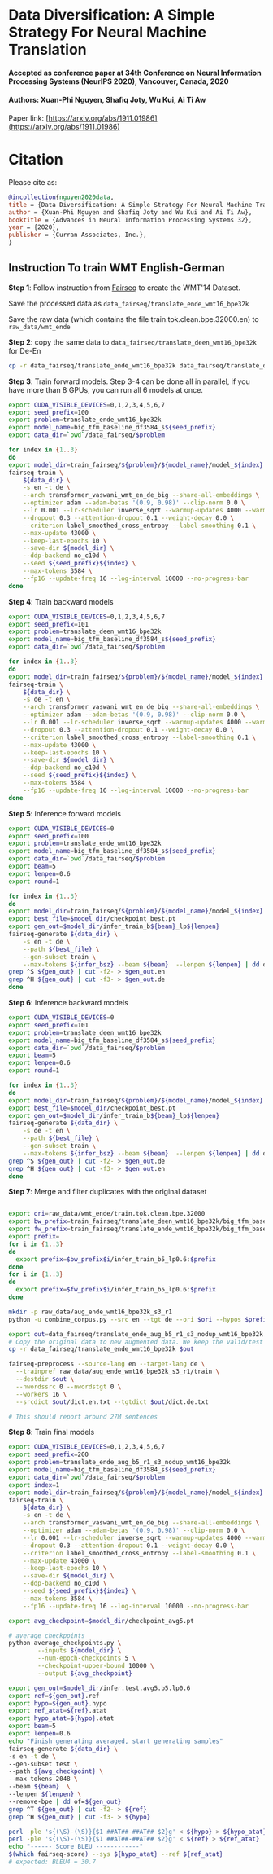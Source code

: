 # Data Diversification: A Simple Strategy For Neural Machine Translation
#### Accepted as conference paper at 34th Conference on Neural Information Processing Systems (NeurIPS 2020), Vancouver, Canada, 2020
#### Authors: Xuan-Phi Nguyen, Shafiq Joty, Wu Kui, Ai Ti Aw

Paper link: [https://arxiv.org/abs/1911.01986](https://arxiv.org/abs/1911.01986)

# Citation

Please cite as:

```bibtex
@incollection{nguyen2020data,
title = {Data Diversification: A Simple Strategy For Neural Machine Translation},
author = {Xuan-Phi Nguyen and Shafiq Joty and Wu Kui and Ai Ti Aw},
booktitle = {Advances in Neural Information Processing Systems 32},
year = {2020},
publisher = {Curran Associates, Inc.},
}
```


## Instruction To train WMT English-German

**Step 1**: Follow instruction from [Fairseq](https://github.com/pytorch/fairseq/tree/master/examples/translation) to create
the WMT'14 Dataset. 

Save the processed data as ``data_fairseq/translate_ende_wmt16_bpe32k``

Save the raw data (which contains the file train.tok.clean.bpe.32000.en) to ``raw_data/wmt_ende`` 

**Step 2**: copy the same data to ``data_fairseq/translate_deen_wmt16_bpe32k`` for De-En
```bash
cp -r data_fairseq/translate_ende_wmt16_bpe32k data_fairseq/translate_deen_wmt16_bpe32k
```


**Step 3**: Train forward models. Step 3-4 can be done all in parallel, if you have more than 8 GPUs, you can run all 6 models at once. 
```bash
export CUDA_VISIBLE_DEVICES=0,1,2,3,4,5,6,7
export seed_prefix=100
export problem=translate_ende_wmt16_bpe32k
export model_name=big_tfm_baseline_df3584_s${seed_prefix}
export data_dir=`pwd`/data_fairseq/$problem

for index in {1..3}
do
export model_dir=train_fairseq/${problem}/${model_name}/model_${index}
fairseq-train \
    ${data_dir} \
    -s en -t de \
    --arch transformer_vaswani_wmt_en_de_big --share-all-embeddings \
    --optimizer adam --adam-betas '(0.9, 0.98)' --clip-norm 0.0 \
    --lr 0.001 --lr-scheduler inverse_sqrt --warmup-updates 4000 --warmup-init-lr 1e-07 \
    --dropout 0.3 --attention-dropout 0.1 --weight-decay 0.0 \
    --criterion label_smoothed_cross_entropy --label-smoothing 0.1 \
    --max-update 43000 \
    --keep-last-epochs 10 \
    --save-dir ${model_dir} \
    --ddp-backend no_c10d \
    --seed ${seed_prefix}${index} \
    --max-tokens 3584 \
    --fp16 --update-freq 16 --log-interval 10000 --no-progress-bar
done
```


**Step 4**: Train backward models
```bash
export CUDA_VISIBLE_DEVICES=0,1,2,3,4,5,6,7
export seed_prefix=101
export problem=translate_deen_wmt16_bpe32k
export model_name=big_tfm_baseline_df3584_s${seed_prefix}
export data_dir=`pwd`/data_fairseq/$problem

for index in {1..3}
do
export model_dir=train_fairseq/${problem}/${model_name}/model_${index}
fairseq-train \
    ${data_dir} \
    -s de -t en \
    --arch transformer_vaswani_wmt_en_de_big --share-all-embeddings \
    --optimizer adam --adam-betas '(0.9, 0.98)' --clip-norm 0.0 \
    --lr 0.001 --lr-scheduler inverse_sqrt --warmup-updates 4000 --warmup-init-lr 1e-07 \
    --dropout 0.3 --attention-dropout 0.1 --weight-decay 0.0 \
    --criterion label_smoothed_cross_entropy --label-smoothing 0.1 \
    --max-update 43000 \
    --keep-last-epochs 10 \
    --save-dir ${model_dir} \
    --ddp-backend no_c10d \
    --seed ${seed_prefix}${index} \
    --max-tokens 3584 \
    --fp16 --update-freq 16 --log-interval 10000 --no-progress-bar
done
```


**Step 5**: Inference forward models

```bash
export CUDA_VISIBLE_DEVICES=0
export seed_prefix=100
export problem=translate_ende_wmt16_bpe32k
export model_name=big_tfm_baseline_df3584_s${seed_prefix}
export data_dir=`pwd`/data_fairseq/$problem
export beam=5
export lenpen=0.6
export round=1

for index in {1..3}
do
export model_dir=train_fairseq/${problem}/${model_name}/model_${index}
export best_file=$model_dir/checkpoint_best.pt
export gen_out=$model_dir/infer_train_b${beam}_lp${lenpen}
fairseq-generate ${data_dir} \
    -s en -t de \
    --path ${best_file} \
    --gen-subset train \
    --max-tokens ${infer_bsz} --beam ${beam}  --lenpen ${lenpen} | dd of=$gen_out
grep ^S ${gen_out} | cut -f2- > $gen_out.en
grep ^H ${gen_out} | cut -f3- > $gen_out.de
done

```


**Step 6**: Inference backward models

```bash
export CUDA_VISIBLE_DEVICES=0
export seed_prefix=101
export problem=translate_deen_wmt16_bpe32k
export model_name=big_tfm_baseline_df3584_s${seed_prefix}
export data_dir=`pwd`/data_fairseq/$problem
export beam=5
export lenpen=0.6
export round=1

for index in {1..3}
do
export model_dir=train_fairseq/${problem}/${model_name}/model_${index}
export best_file=$model_dir/checkpoint_best.pt
export gen_out=$model_dir/infer_train_b${beam}_lp${lenpen}
fairseq-generate ${data_dir} \
    -s de -t en \
    --path ${best_file} \
    --gen-subset train \
    --max-tokens ${infer_bsz} --beam ${beam}  --lenpen ${lenpen} | dd of=$gen_out
grep ^S ${gen_out} | cut -f2- > $gen_out.de
grep ^H ${gen_out} | cut -f3- > $gen_out.en
done

```

**Step 7**: Merge and filter duplicates with the original dataset

```bash

export ori=raw_data/wmt_ende/train.tok.clean.bpe.32000
export bw_prefix=train_fairseq/translate_deen_wmt16_bpe32k/big_tfm_baseline_df3584_s101/model_
export fw_prefix=train_fairseq/translate_ende_wmt16_bpe32k/big_tfm_baseline_df3584_s100/model_
export prefix=
for i in {1..3}
do
  export prefix=$bw_prefix$i/infer_train_b5_lp0.6:$prefix
done
for i in {1..3}
do
  export prefix=$fw_prefix$i/infer_train_b5_lp0.6:$prefix
done

mkdir -p raw_data/aug_ende_wmt16_bpe32k_s3_r1
python -u combine_corpus.py --src en --tgt de --ori $ori --hypos $prefix --dir raw_data/aug_ende_wmt16_bpe32k_s3_r1 --out train

export out=data_fairseq/translate_ende_aug_b5_r1_s3_nodup_wmt16_bpe32k
# Copy the original data to new augmented data. We keep the valid/test set the same, only change the train set
cp -r data_fairseq/translate_ende_wmt16_bpe32k $out

fairseq-preprocess --source-lang en --target-lang de \
  --trainpref raw_data/aug_ende_wmt16_bpe32k_s3_r1/train \
  --destdir $out \
  --nwordssrc 0 --nwordstgt 0 \
  --workers 16 \
  --srcdict $out/dict.en.txt --tgtdict $out/dict.de.txt

# This should report around 27M sentences
```

**Step 8**: Train final models

```bash
export CUDA_VISIBLE_DEVICES=0,1,2,3,4,5,6,7
export seed_prefix=200
export problem=translate_ende_aug_b5_r1_s3_nodup_wmt16_bpe32k
export model_name=big_tfm_baseline_df3584_s${seed_prefix}
export data_dir=`pwd`/data_fairseq/$problem
export index=1
export model_dir=train_fairseq/${problem}/${model_name}/model_${index}
fairseq-train \
    ${data_dir} \
    -s en -t de \
    --arch transformer_vaswani_wmt_en_de_big --share-all-embeddings \
    --optimizer adam --adam-betas '(0.9, 0.98)' --clip-norm 0.0 \
    --lr 0.001 --lr-scheduler inverse_sqrt --warmup-updates 4000 --warmup-init-lr 1e-07 \
    --dropout 0.3 --attention-dropout 0.1 --weight-decay 0.0 \
    --criterion label_smoothed_cross_entropy --label-smoothing 0.1 \
    --max-update 43000 \
    --keep-last-epochs 10 \
    --save-dir ${model_dir} \
    --ddp-backend no_c10d \
    --seed ${seed_prefix}${index} \
    --max-tokens 3584 \
    --fp16 --update-freq 16 --log-interval 10000 --no-progress-bar

export avg_checkpoint=$model_dir/checkpoint_avg5.pt

# average checkpoints
python average_checkpoints.py \
        --inputs ${model_dir} \
        --num-epoch-checkpoints 5 \
        --checkpoint-upper-bound 10000 \
        --output ${avg_checkpoint}

export gen_out=$model_dir/infer.test.avg5.b5.lp0.6
export ref=${gen_out}.ref
export hypo=${gen_out}.hypo
export ref_atat=${ref}.atat
export hypo_atat=${hypo}.atat
export beam=5
export lenpen=0.6
echo "Finish generating averaged, start generating samples"
fairseq-generate ${data_dir} \
-s en -t de \
--gen-subset test \
--path ${avg_checkpoint} \
--max-tokens 2048 \
--beam ${beam}  \
--lenpen ${lenpen} \
--remove-bpe | dd of=${gen_out}
grep ^T ${gen_out} | cut -f2- > ${ref}
grep ^H ${gen_out} | cut -f3- > ${hypo}

perl -ple 's{(\S)-(\S)}{$1 ##AT##-##AT## $2}g' < ${hypo} > ${hypo_atat}
perl -ple 's{(\S)-(\S)}{$1 ##AT##-##AT## $2}g' < ${ref} > ${ref_atat}
echo "------ Score BLEU ------------"
$(which fairseq-score) --sys ${hypo_atat} --ref ${ref_atat}
# expected: BLEU4 = 30.7 
```



